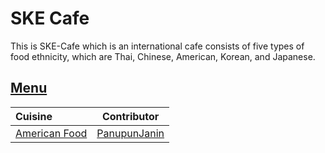 # SKE Cafe

This is SKE-Cafe which is an international cafe consists of five types of food ethnicity, 
which are Thai, Chinese, American, Korean, and Japanese.

## [Menu](menu.md)

| Cuisine                                | Contributor                                     |
|:---------------------------------------|-------------------------------------------------|
| [American Food](menu.md#american-food) | [PanupunJanin](https://github.com/PanupunJanin) |

